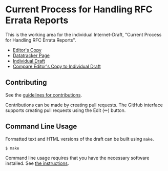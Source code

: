 # Current Process for Handling RFC Errata Reports

This is the working area for the individual Internet-Draft, "Current Process for Handling RFC Errata Reports".

* [Editor's Copy](https://rfc-editor.github.io/errata-report-process/#go.draft-rpc-errata-process-latest.html)
* [Datatracker Page](https://datatracker.ietf.org/doc/draft-rpc-errata-process)
* [Individual Draft](https://datatracker.ietf.org/doc/html/draft-rpc-errata-process)
* [Compare Editor's Copy to Individual Draft](https://rfc-editor.github.io/errata-report-process/#go.draft-rpc-errata-process-latest.diff)


## Contributing

See the
[guidelines for contributions](https://github.com/rfc-editor/errata-report-process/blob/main/CONTRIBUTING.md).

Contributions can be made by creating pull requests.
The GitHub interface supports creating pull requests using the Edit (✏) button.


## Command Line Usage

Formatted text and HTML versions of the draft can be built using `make`.

```sh
$ make
```

Command line usage requires that you have the necessary software installed.  See
[the instructions](https://github.com/martinthomson/i-d-template/blob/main/doc/SETUP.md).


